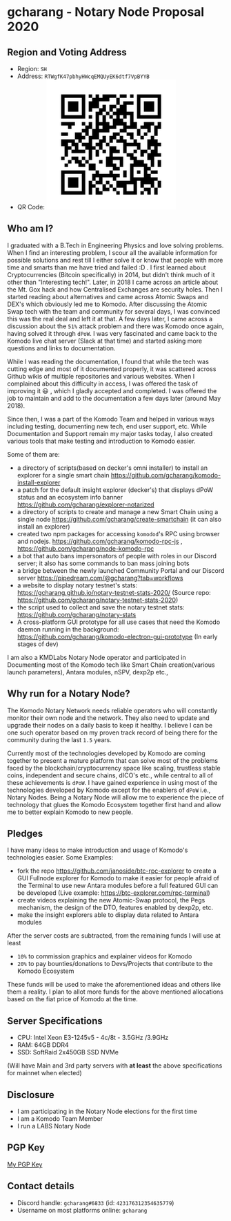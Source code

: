 # gcharang - Notary Node Proposal 2020

## Region and Voting Address

- Region: `SH`
- Address: `RTWgfK47pbhyHWcqEMQUyEK6dtf7VpBYYB`
- QR Code: ![gcharang Address QR](./qr-notary-2020-address-gcharang.png)

## Who am I?

  I graduated with a B.Tech in Engineering Physics and love solving problems. When I find an interesting problem, I scour all the available information for possible solutions and rest till I either solve it or know that people with more time and smarts than me have tried and failed :D . I first learned about Cryptocurrencies (Bitcoin specifically) in 2014, but didn't think much of it other than "Interesting tech!". Later, in 2018 I came across an article about the Mt. Gox hack and how Centralised Exchanges are security holes. Then I started reading about alternatives and came across Atomic Swaps and DEX's which obviously led me to Komodo. After discussing the Atomic Swap tech with the team and community for several days, I was convinced this was the real deal and left it at that. A few days later, I came across a discussion about the `51%` attack problem and there was Komodo once again, having solved it through `dPoW`. I was very fascinated and came back to the Komodo live chat server (Slack at that time) and started asking more questions and links to documentation. 

  While I was reading the documentation, I found that while the tech was cutting edge and most of it documented properly, it was scattered across Github wikis of multiple repositories and various websites. When I complained about this difficulty in access, I was offered the task of improving it :smiley: , which I gladly accepted and completed. I was offered the job to maintain and add to the documentation a few days later (around May 2018). 

  Since then, I was a part of the Komodo Team and helped in various ways including testing, documenting new tech, end user support, etc. While Documentation and Support remain my major tasks today, I also created various tools that make testing and introduction to Komodo easier. 

  Some of them are:

- a directory of scripts(based on decker's omni installer) to install an explorer for a single smart chain https://github.com/gcharang/komodo-install-explorer
- a patch for the default insight explorer (decker's) that displays dPoW status and an ecosystem info banner https://github.com/gcharang/explorer-notarized
- a directory of scripts to create and manage a new Smart Chain using a single node https://github.com/gcharang/create-smartchain (it can also install an explorer) 
- created two npm packages for accessing `komodod`'s RPC using browser and nodejs. https://github.com/gcharang/komodo-rpc-js , https://github.com/gcharang/node-komodo-rpc
- a bot that auto bans impersonators of people with roles in our Discord server; it also has some commands to ban mass joining bots
- a bridge between the newly launched Community Portal and our Discord server https://pipedream.com/@gcharang?tab=workflows
- a website to display notary testnet's stats:  https://gcharang.github.io/notary-testnet-stats-2020/ (Source repo: https://github.com/gcharang/notary-testnet-stats-2020)
- the script used to collect and save the notary testnet stats: https://github.com/gcharang/notary-stats
- A cross-platform GUI prototype for all use cases that need the Komodo daemon running in the background: https://github.com/gcharang/komodo-electron-gui-prototype (In early stages of dev)

I am also a KMDLabs Notary Node operator and participated in Documenting most of the Komodo tech like Smart Chain creation(various launch parameters), Antara modules, nSPV, dexp2p etc., 

## Why run for a Notary Node?

The Komodo Notary Network needs reliable operators who will constantly monitor their own node and the network. They also need to update and upgrade their nodes on a daily basis to keep it healthy. I believe I can be one such operator based on my proven track record of being there for the community during the last `1.5` years. 

Currently most of the technologies developed by Komodo are coming together to present a mature platform that can solve most of the problems faced by the blockchain/cryptocurrency space like scaling, trustless stable coins, independent and secure chains, dICO's etc., while central to all of these achievements is `dPoW`. I have gained experience in using most of the technologies developed by Komodo except for the enablers of `dPoW` i.e., Notary Nodes. Being a Notary Node will allow me to experience the piece of technology that glues the Komodo Ecosystem together first hand and allow me to better explain Komodo to new people.

## Pledges

I have many ideas to make introduction and usage of Komodo's technologies easier. Some Examples:

- fork the repo https://github.com/janoside/btc-rpc-explorer to create a GUI Fullnode explorer for Komodo to make it easier for people afraid of the Terminal to use new Antara modules before a full featured GUI can be developed (Live example: https://btc-explorer.com/rpc-terminal)
- create videos explaining the new Atomic-Swap protocol, the Pegs mechanism, the design of the DTO, features enabled by dexp2p, etc.
- make the insight explorers able to display data related to Antara modules  

After the server costs are subtracted, from the remaining funds I will use at least

- `10%` to commission graphics and explainer videos for Komodo
- `20%` to pay bounties/donations to Devs/Projects that contribute to the Komodo Ecosystem

These funds will be used to make the aforementioned ideas and others like them a reality. I plan to allot more funds for the above mentioned allocations based on the fiat price of Komodo at the time.

## Server Specifications

- CPU:  Intel  Xeon E3-1245v5 - 4c/8t - 3.5GHz /3.9GHz
- RAM:  64GB DDR4
- SSD:  SoftRaid 2x450GB SSD NVMe

(Will have Main and 3rd party servers with **at least** the above specifications for mainnet when elected)

## Disclosure

- I am participating in the Notary Node elections for the first time
- I am a Komodo Team Member
- I run a LABS Notary Node

## PGP Key

[My PGP Key](./my-pgp-key.txt)

## Contact details

- Discord handle: `gcharang#6833` (id: `423176312354635779`)
- Username on most platforms online: `gcharang`

